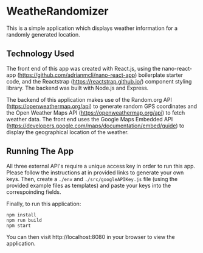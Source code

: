 # WeatheRandomizer
This is a simple application which displays weather information for a randomly generated location.

## Technology Used
The front end of this app was created with React.js, using the nano-react-app (https://github.com/adrianmcli/nano-react-app) boilerplate starter code, and the Reactstrap (https://reactstrap.github.io/) component styling library. The backend was built with Node.js and Express. 

The backend of this application makes use of the Random.org API (https://openweathermap.org/api) to generate random GPS coordinates and the Open Weather Maps API (https://openweathermap.org/api) to fetch weather data. The front end uses the Google Maps Embedded API (https://developers.google.com/maps/documentation/embed/guide) to display the geographical location of the weather. 

## Running The App
All three external API's require a unique access key in order to run this app. Please follow the instructions at in provided links to generate your own keys. Then, create a ```./env``` and ```./src/googleAPIKey.js``` file (using the provided example files as templates) and paste your keys into the correspoinding fields. 

Finally, to run this application:
```
npm install
npm run build
npm start
```
You can then visit http://localhost:8080 in your browser to view the application.
